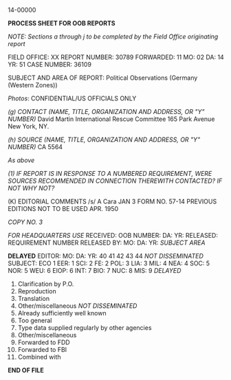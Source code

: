 14-00000

**PROCESS SHEET FOR OOB REPORTS**

_NOTE: Sections a through j to be completed by the Field Office originating report_

FIELD OFFICE: XX
REPORT NUMBER: 30789
FORWARDED: 11 
MO: 02
DA: 14 
YR: 51
CASE NUMBER: 
36109

SUBJECT AND AREA OF REPORT: Political Observations (Germany (Western Zones))

_Photos_:  CONFIDENTIAL/US OFFICIALS ONLY

*(g) CONTACT (NAME, TITLE, ORGANIZATION AND ADDRESS, OR "Y" NUMBER)*
David Martin
International Rescue Committee
165 Park Avenue
New York, NY.

*(h) SOURCE (NAME, TITLE, ORGANIZATION AND ADDRESS, OR "Y" NUMBER)*
CA 5564

_As above_

*(1) IF REPORT IS IN RESPONSE TO A NUMBERED REQUIREMENT, WERE SOURCES RECOMMENDED IN CONNECTION THEREWITH CONTACTED? IF NOT WHY NOT?*

(K) EDITORIAL COMMENTS
/s/ A Cara
JAN 3
FORM NO. 57-14 PREVIOUS EDITIONS NOT TO BE USED APR. 1950

*COPY NO. 3*

*FOR HEADQUARTERS USE*
RECEIVED:
OOB NUMBER: 
DA: YR:
RELEASED:
REQUIREMENT NUMBER
RELEASED BY:
MO:
DA:
YR:
*SUBJECT AREA*

**DELAYED**
EDITOR:
MO: 
DA:
YR:
40 41 42 43 44
*NOT DISSEMINATED*
SUBJECT: ECO
1 EER: 1
SCI: 2
FE: 2
POL: 3
LIA: 3
MIL: 4
NEA: 4
SOC: 5
NOR: 5
WEU: 6
EIOP: 6
INT: 7
BIO: 7
NUC: 8
MIS: 9
*DELAYED*
1. Clarification by P.O.
2. Reproduction
3. Translation
4. Other/miscellaneous
*NOT DISSEMINATED*
1. Already sufficiently well known
2. Too general
3. Type data supplied regularly by other agencies
4. Other/miscellaneous
5. Forwarded to FDD
6. Forwarded to FBI
7. Combined with

**END OF FILE**
